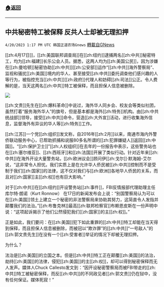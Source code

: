 ###  [:house:返回](README.md)
---


## 中共秘密特工被保释 反共人士却被无理扣押
`4/20/2023 1:17 PM UTC 韩国正道农场Gnews` [轉載自GNews](https://gnews.org/articles/1242115)

[[zh:4月17日]]，[[zh:美国联邦调查局]]在[[zh:纽约]]逮捕两名[[zh:中共]]秘密特工，均为[[zh:福建]]长乐公会人员。据悉，这两人均为[[zh:美国公民]]，因为涉嫌在[[zh:曼哈顿]]秘密协助[[zh:中共]][[zh:公安部]]运作“[[zh:中共]]海外警察局”、监视和骚扰[[zh:美国]]境内的华人、甚至接受[[zh:中共]]委托调查他们感兴趣的人等行为，被指控充当[[zh:中共]][[zh:政府]]代理人和妨碍[[zh:司法]]公正。令人费解的是，当天这两名[[zh:中共]]特工被保释，而且担保人信息被删除。

![](https://i.imgur.com/8zBLagP.jpg)

[[zh:文贵]]先生在[[zh:爆料革命]]中说过，海外华人同乡会、校友会等类似社团，虽然打着“服务海外华人”的旗号，但是基本都是海外[[zh:特务]]机构。由[[zh:中共统战部]]领导，接受[[zh:中共]]命令，营造[[zh:大外宣]]活动，进行收集海外信息，监督海外有异议的华人等[[zh:特务]]工作。

[[zh:江苏]]一个党[[zh:组织]]发文称，自2016年[[zh:2月]]以来，南通市海内外警侨联动服务中心，已帮助抓捕和说服80多名所谓的[[zh:犯罪嫌疑人]]返回[[zh:中国]]。“[[zh:保护卫士]]”[[zh:人权组织]]在去年的一份报告中表示，这些警务站也在[[zh:塞尔维亚]]、[[zh:西班牙]]和[[zh:法国]]开展了类似行动。针对近年来[[zh:中共]]在海外开设大量警务站，[[zh:欧洲议会]]顾问伊[[zh:戈尔]]·默海姆-艾尔说，“这非常令人担忧。我们实质上是在允许华人侨民被[[zh:中共]]控制而不是受制于我们[[zh:国家]]的法律，这不仅对我们与[[zh:欧洲]]各地华人侨民的关系，而且对[[zh:国家]]主[[zh:权]]也有巨大影响。”

对于[[zh:中共]]在[[zh:纽约]]开设警务站[[zh:事件]]，FBI反情报部代理助理主任库尔特·朗诺（Kurt Ronnow） 在17日的新闻发布会上说：“别国警察局认为可以在[[zh:美国]]领土上建立一个秘密的非法警察局来协助其努力，这简直令人发指并颠覆我们的法治。”[[zh:布鲁克林]]最高[[zh:联邦检察官]]布赖恩皮斯在一份声明中说：“这项起诉揭示了他们公然侵犯我们[[zh:国家]]的主[[zh:权]]。”

正是如此，我们要问：在[[zh:美国]]犯下如此重罪的[[zh:中共]]特工却能在当天得到保释，而且担保人信息被删除，而被冠以“欺诈罪”的[[zh:中共]]“一号敌人”的[[zh:郭文贵先生]]在没有一个[[zh:受害者]]举证的情况下却被无理扣押。

为什么？

法治是[[zh:美国]]的立国之本。但是[[zh:中共]]特工正在颠覆[[zh:美国]]的法治，劫持[[zh:美国]]的法律，侵犯[[zh:美国]]的主[[zh:权]]，却可以得到秘密保释而无人发声。媒体人Chuck Callesto发文到：“因开设秘密警察局而被FBI带走的[[zh:中共]]特工被秘密保释，而反[[zh:中共]]的不同政见者[[zh:郭文贵]]仍在狱中，没有任何保证。媒体死寂！”
